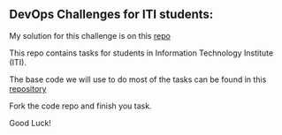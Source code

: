 ## DevOps Challenges for ITI students:
My solution for this challenge is on this [repo](https://github.com/eslamkarim/DevOps-Challenge-Demo-Code)

This repo contains tasks for students in Information Technology Institute (ITI).

The base code we will use to do most of the tasks can be found in this [repository](https://github.com/MohamedMSaeed/DevOps-Challenge-Demo-Code)

Fork the code repo and finish you task.

Good Luck!

